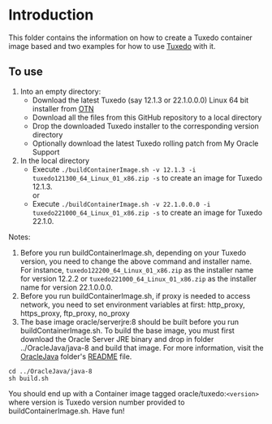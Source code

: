 # Introduction

This folder contains the information on how to create a Tuxedo container image based and two examples for how to use [Tuxedo](http://oracle.com/tuxedo) with it.

## To use

1. Into an empty directory:
   * Download the latest Tuxedo (say 12.1.3  or 22.1.0.0.0) Linux 64 bit installer from [OTN](http://www.oracle.com/technetwork/middleware/tuxedo/downloads/index.html)
   * Download all the files from this GitHub repository to a local directory
   * Drop the downloaded Tuxedo installer to the corresponding version directory
   * Optionally download the latest Tuxedo rolling patch from My Oracle Support
2. In the local directory
   * Execute ``./buildContainerImage.sh -v 12.1.3 -i tuxedo121300_64_Linux_01_x86.zip -s`` to create an image for Tuxedo 12.1.3.  
     or  
   * Execute ``./buildContainerImage.sh -v 22.1.0.0.0 -i tuxedo221000_64_Linux_01_x86.zip -s`` to create an image for Tuxedo 22.1.0.

Notes:

   1. Before you run buildContainerImage.sh, depending on your Tuxedo version, you need to change the above command and installer name. For instance, `tuxedo122200_64_Linux_01_x86.zip` as the installer name for version 12.2.2 or `tuxedo221000_64_Linux_01_x86.zip` as the installer name for version 22.1.0.0.0.
   2. Before you run buildContainerImage.sh, if proxy is needed to access network, you need to set environment variables at first: http_proxy, https_proxy, ftp_proxy, no_proxy
   3. The base image oracle/serverjre:8 should be built before you run buildContainerImage.sh. To build the base image, you must first download the Oracle Server JRE binary and drop in folder ../OracleJava/java-8 and build that image.
   For more information, visit the [OracleJava](https://github.com/oracle/docker-images/blob/master/OracleJava) folder's [README](https://github.com/oracle/docker-images/blob/master/OracleJava/README.md) file.

    cd ../OracleJava/java-8
    sh build.sh

You should end up with a Container image tagged oracle/tuxedo:`<version>` where version is Tuxedo version number provided to buildContainerImage.sh.
Have fun!
